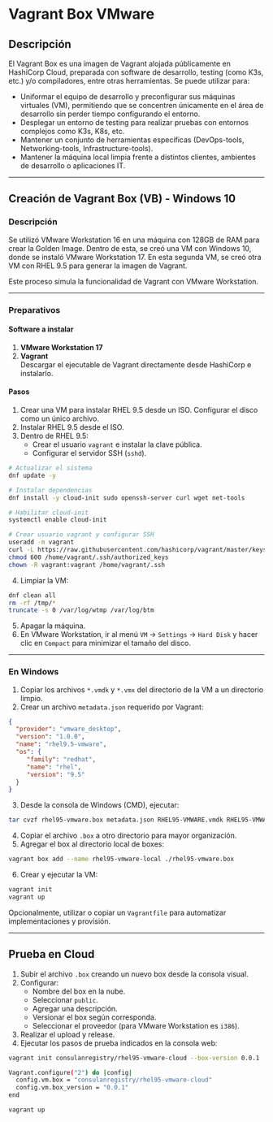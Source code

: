 # Vagrant Box VMware

## Descripción

El Vagrant Box es una imagen de Vagrant alojada públicamente en HashiCorp Cloud, preparada con software de desarrollo, testing (como K3s, etc.) y/o compiladores, entre otras herramientas. Se puede utilizar para:

- Uniformar el equipo de desarrollo y preconfigurar sus máquinas virtuales (VM), permitiendo que se concentren únicamente en el área de desarrollo sin perder tiempo configurando el entorno.
- Desplegar un entorno de testing para realizar pruebas con entornos complejos como K3s, K8s, etc.
- Mantener un conjunto de herramientas específicas (DevOps-tools, Networking-tools, Infrastructure-tools).
- Mantener la máquina local limpia frente a distintos clientes, ambientes de desarrollo o aplicaciones IT.

---

## Creación de Vagrant Box (VB) - Windows 10

### Descripción

Se utilizó VMware Workstation 16 en una máquina con 128GB de RAM para crear la Golden Image. Dentro de esta, se creó una VM con Windows 10, donde se instaló VMware Workstation 17. En esta segunda VM, se creó otra VM con RHEL 9.5 para generar la imagen de Vagrant.

Este proceso simula la funcionalidad de Vagrant con VMware Workstation.

---

### Preparativos

#### Software a instalar

1. **VMware Workstation 17**  
2. **Vagrant**  
    Descargar el ejecutable de Vagrant directamente desde HashiCorp e instalarlo.

#### Pasos

1. Crear una VM para instalar RHEL 9.5 desde un ISO. Configurar el disco como un único archivo.  
2. Instalar RHEL 9.5 desde el ISO.  
3. Dentro de RHEL 9.5:
    - Crear el usuario `vagrant` e instalar la clave pública.
    - Configurar el servidor SSH (`sshd`).

```bash
# Actualizar el sistema
dnf update -y

# Instalar dependencias
dnf install -y cloud-init sudo openssh-server curl wget net-tools

# Habilitar cloud-init
systemctl enable cloud-init

# Crear usuario vagrant y configurar SSH
useradd -m vagrant
curl -L https://raw.githubusercontent.com/hashicorp/vagrant/master/keys/vagrant.pub -o /home/vagrant/.ssh/authorized_keys
chmod 600 /home/vagrant/.ssh/authorized_keys
chown -R vagrant:vagrant /home/vagrant/.ssh
```

4. Limpiar la VM:

```bash
dnf clean all
rm -rf /tmp/*
truncate -s 0 /var/log/wtmp /var/log/btm
```

5. Apagar la máquina.  
6. En VMware Workstation, ir al menú `VM` → `Settings` → `Hard Disk` y hacer clic en `Compact` para minimizar el tamaño del disco.

---

### En Windows

1. Copiar los archivos `*.vmdk` y `*.vmx` del directorio de la VM a un directorio limpio.  
2. Crear un archivo `metadata.json` requerido por Vagrant:

```json
{
  "provider": "vmware_desktop",
  "version": "1.0.0",
  "name": "rhel9.5-vmware",
  "os": {
     "family": "redhat",
     "name": "rhel",
     "version": "9.5"
  }
}
```

3. Desde la consola de Windows (CMD), ejecutar:

```bash
tar cvzf rhel95-vmware.box metadata.json RHEL95-VMWARE.vmdk RHEL95-VMWARE.vmx
```

4. Copiar el archivo `.box` a otro directorio para mayor organización.  
5. Agregar el box al directorio local de boxes:

```bash
vagrant box add --name rhel95-vmware-local ./rhel95-vmware.box
```

6. Crear y ejecutar la VM:

```bash
vagrant init
vagrant up
```

Opcionalmente, utilizar o copiar un `Vagrantfile` para automatizar implementaciones y provisión.

---

## Prueba en Cloud

1. Subir el archivo `.box` creando un nuevo box desde la consola visual.  
2. Configurar:
    - Nombre del box en la nube.
    - Seleccionar `public`.
    - Agregar una descripción.
    - Versionar el box según corresponda.
    - Seleccionar el proveedor (para VMware Workstation es `i386`).  
3. Realizar el upload y release.  
4. Ejecutar los pasos de prueba indicados en la consola web:

```bash
vagrant init consulanregistry/rhel95-vmware-cloud --box-version 0.0.1

Vagrant.configure("2") do |config|
  config.vm.box = "consulanregistry/rhel95-vmware-cloud"
  config.vm.box_version = "0.0.1"
end

vagrant up
```
